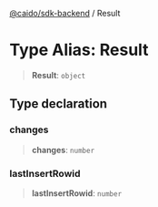 [@caido/sdk-backend](../index.md) / Result

# Type Alias: Result

> **Result**: `object`

## Type declaration

### changes

> **changes**: `number`

### lastInsertRowid

> **lastInsertRowid**: `number`
